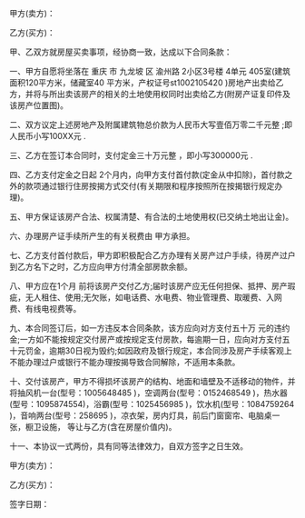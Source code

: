 
 


甲方(卖方)：


乙方(买方)：


甲、乙双方就房屋买卖事项，经协商一致，达成以下合同条款：


一、甲方自愿将坐落在 
重庆
市
九龙坡
区 渝州路 2小区3号楼 4单元 405室(建筑面积120平方米，储藏室40 平方米，产权证号st1002105420 )房地产出卖给乙方，并将与所出卖该房产的相关的土地使用权同时出卖给乙方(附房产证复印件及该房产位置图)。


二、双方议定上述房地产及附属建筑物总价款为人民币大写壹佰万零二千元整 ;即人民币小写100XX元 .


三、乙方在签订本合同时，支付定金三十万元整 ，即小写300000元 .


四、乙方支付定金之日起 2个月内，向甲方支付首付款(定金从中扣除)，首付款之外的款项通过银行住房按揭方式交付(有关期限和程序按照所在按揭银行规定办理)。


五、甲方保证该房产合法、权属清楚、有合法的土地使用权(已交纳土地出让金)。


六、办理房产证手续所产生的有关税费由 甲方承担。


七、乙方支付首付款后，甲方即积极配合乙方办理有关房产过户手续，待房产过户到乙方名下之时，乙方应向甲方付清全部房款余额。


八、甲方应在1个月 前将该房产交付乙方;届时该房产应无任何担保、抵押、房产瑕疵，无人租住、使用;无欠账，如电话费、水电费、物业管理费、取暖费、入网费、有线电视费等。


九、本合同签订后，如一方违反本合同条款，该方应向对方支付五十万 元的违约金;一方如不能按规定交付房产或按规定支付房款，每逾期一日，应向对方支付五十元罚金，逾期30日视为毁约;如因政府及银行规定，本合同涉及房产手续客观上不能办理过户或银行不能办理按揭导致合同解除，不适用本条款。


十、交付该房产，甲方不得损坏该房产的结构、地面和墙壁及不适移动的物件，并将抽风机一台(型号：1005648485 )，空调两台(型号：0152468549 )，热水器(型号：1095874554)，浴霸(型号：1025456985 )，饮水机(型号：1084759264 )，音响两台(型号：258695 )，凉衣架，房内灯具，前后门窗窗帘、电脑桌一张，橱卫设施， 等让与乙方(含在房屋价值内)。


十一、本协议一式两份，具有同等法律效力，自双方签字之日生效。


甲方(卖方)：


乙方(买方)：


签字日期：
 


 

 
 
 
 
 
  


  
 

  


  


  
 
 
 
 

